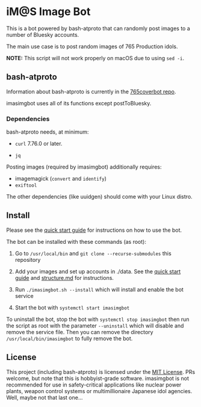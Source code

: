 # iM@S Image Bot

This is a bot powered by bash-atproto that can randomly post images to a number of Bluesky accounts.

The main use case is to post random images of 765 Production idols.

**NOTE:** This script will not work properly on macOS due to using `sed -i`.

## bash-atproto

Information about bash-atproto is currently in the [765coverbot repo](https://github.com/engielolz/765coverbot).

imasimgbot uses all of its functions except postToBluesky.

### Dependencies

bash-atproto needs, at minimum:

* `curl` 7.76.0 or later.

* `jq`

Posting images (required by imasimgbot) additionally requires:

* imagemagick (`convert` and `identify`)
* `exiftool`

The other dependencies (like uuidgen) should come with your Linux distro.

## Install

Please see the [quick start guide](docs/QSG.md) for instructions on how to use the bot.

The bot can be installed with these commands (as root):

1. Go to `/usr/local/bin` and `git clone --recurse-submodules` this repository

2. Add your images and set up accounts in ./data. See the [quick start guide](docs/QSG.md) and [structure.md](docs/structure.md) for instructions.

3. Run `./imasimgbot.sh --install` which will install and enable the bot service

4. Start the bot with `systemctl start imasimgbot`

To uninstall the bot, stop the bot with `systemctl stop imasimgbot` then run the script as root with the parameter `--uninstall` which will disable and remove the service file. Then you can remove the directory `/usr/local/bin/imasimgbot` to fully remove the bot.

## License

This project (including bash-atproto) is licensed under the [MIT License](LICENSE). PRs welcome, but note that this is hobbyist-grade software. imasimgbot is not recommended for use in safety-critical applications like nuclear power plants, weapon control systems or multimillionaire Japanese idol agencies. Well, maybe not that last one...
